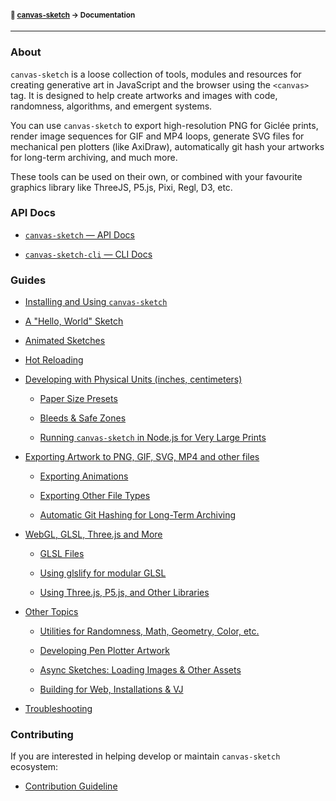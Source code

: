 #### <sup>:closed_book: [canvas-sketch](../README.md) → Documentation</sup>

---

### About

`canvas-sketch` is a loose collection of tools, modules and resources for creating generative art in JavaScript and the browser using the `<canvas>` tag. It is designed to help create artworks and images with code, randomness, algorithms, and emergent systems.

You can use `canvas-sketch` to export high-resolution PNG for Giclée prints, render image sequences for GIF and MP4 loops, generate SVG files for mechanical pen plotters (like AxiDraw), automatically git hash your artworks for long-term archiving, and much more.

These tools can be used on their own, or combined with your favourite graphics library like ThreeJS, P5.js, Pixi, Regl, D3, etc.

### API Docs

  - [`canvas-sketch` — API Docs](./api.md)

  - [`canvas-sketch-cli` — CLI Docs](./cli.md)

### Guides

- [Installing and Using `canvas-sketch`](./installation.md)

- [A "Hello, World" Sketch](./hello-world.md)

- [Animated Sketches](./animated-sketches.md)

- [Hot Reloading](./hot-reloading.md)

- [Developing with Physical Units (inches, centimeters)](./physical-units.md)

  - [Paper Size Presets](./physical-units.md#paper-size-presets)

  - [Bleeds & Safe Zones](./physical-units.md#bleeds--safe-zones)

  - [Running `canvas-sketch` in Node.js for Very Large Prints](./physical-units.md#running-canvas-sketch-in-nodejs-for-very-large-prints)

- [Exporting Artwork to PNG, GIF, SVG, MP4 and other files](./exporting-artwork.md)

  - [Exporting Animations](./exporting-artwork.md#exporting-animations)

  - [Exporting Other File Types](./exporting-artwork.md#exporting-other-file-types)

  - [Automatic Git Hashing for Long-Term Archiving](./exporting-artwork.md#git-commit--file-hashing)

- [WebGL, GLSL, Three.js and More](./webgl.md)

  - [GLSL Files](./webgl.md#glsl-files)

  - [Using glslify for modular GLSL](./webgl.md#using-glslify-for-modular-glsl)

  - [Using Three.js, P5.js, and Other Libraries](./webgl.md#threejs)

- [Other Topics](./other-topics.md)

  - [Utilities for Randomness, Math, Geometry, Color, etc.](./other-topics.md#utilities-for-randomness-math-geometry-color-etc)

  - [Developing Pen Plotter Artwork](./other-topics.md#developing-pen-plotter-artwork)

  - [Async Sketches: Loading Images & Other Assets](./other-topics.md#async-sketches-loading-images--other-assets)

  - [Building for Web, Installations & VJ](./other-topics.md#building-for-web-installations--vj)

- [Troubleshooting](./troubleshooting.md)

### Contributing

If you are interested in helping develop or maintain `canvas-sketch` ecosystem:

- [Contribution Guideline](./contributing.md)



<!-- 
# foo

- [Installing and Using `canvas-sketch`](#)
- [A "Hello, World" Sketch](#)
- [Adding Animation](#)
- [Exporting Print Resolution PNG Images](#)
- [Exporting Image Sequences for GIF & MP4](#)
- [Exporting SVG and Pen Plotter Artwork](#)
- [Using Physical Units (inches, centimeters)](#)
- [Utilities: Randomness, Math, Color and More](#)
- [Using WebGL, ThreeJS, Pixi and other libraries](#)
- [Loading Images, Audio and Other Assets](#)
- [Using Git File Name Hashing for Long-Term Archiving](#)
- [Advanced Media Exporting (3D Models, Layers, etc)](#)

<img src="./assets/images/print.png" width="100%" />
<p></p>
<img src="./assets/images/blob.gif" width="40%" />
<p></p>
<img src="./assets/images/animation-02.gif" width="40%" /> -->
